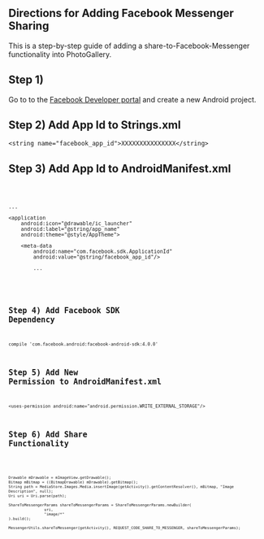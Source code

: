 Directions for Adding Facebook Messenger Sharing
---
This is a step-by-step guide of adding a share-to-Facebook-Messenger functionality into PhotoGallery.

Step 1)
---
Go to to the [Facebook Developer portal](https://developers.facebook.com/quickstarts/?platform=android) and create a new Android project.

Step 2) Add App Id to Strings.xml
---
`<string name="facebook_app_id">XXXXXXXXXXXXXXX</string>`

Step 3) Add App Id to AndroidManifest.xml
---
<code>

    ...

    <application
        android:icon="@drawable/ic_launcher"
        android:label="@string/app_name"
        android:theme="@style/AppTheme">

        <meta-data
            android:name="com.facebook.sdk.ApplicationId"
            android:value="@string/facebook_app_id"/>

            ...

<code>

Step 4) Add Facebook SDK Dependency
---
`compile 'com.facebook.android:facebook-android-sdk:4.0.0'`

Step 5) Add New Permission to AndroidManifest.xml
---
`<uses-permission android:name="android.permission.WRITE_EXTERNAL_STORAGE"/>`

Step 6) Add Share Functionality
---
<code>

    Drawable mDrawable = mImageView.getDrawable();
    Bitmap mBitmap = ((BitmapDrawable) mDrawable).getBitmap();
    String path = MediaStore.Images.Media.insertImage(getActivity().getContentResolver(), mBitmap, "Image Description", null);
    Uri uri = Uri.parse(path);

    ShareToMessengerParams shareToMessengerParams = ShareToMessengerParams.newBuilder(
                    uri,
                    "image/*"
    ).build();

    MessengerUtils.shareToMessenger(getActivity(), REQUEST_CODE_SHARE_TO_MESSENGER, shareToMessengerParams);
<code>

